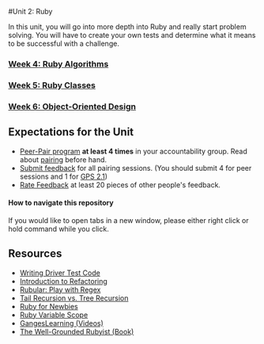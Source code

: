 #Unit 2: Ruby

In this unit, you will go into more depth into Ruby and really start problem solving. You will have to create your own tests and determine what it means to be successful with a challenge. 


### [Week 4: Ruby Algorithms](week_4)
### [Week 5: Ruby Classes](week_5)
### [Week 6: Object-Oriented Design](week_6)

## Expectations for the Unit

- [Peer-Pair program](https://github.com/Devbootcamp/phase_0_handbook/blob/master/peer-pairing_sessions.md) **at least 4 times** in your accountability group. Read about [pairing](https://github.com/Devbootcamp/phase_0_handbook/blob/master/pairing_in_phase_0.md) before hand. 
- [Submit feedback](https://socrates.devbootcamp.com/feedback/new) for all pairing sessions. (You should submit 4 for peer sessions and 1 for [GPS 2.1](https://github.com/Devbootcamp/phase_0_handbook/blob/master/guided_pairing_sessions.md))
- [Rate Feedback](https://socrates.devbootcamp.com/feedback) at least 20 pieces of other people's feedback. 

#### How to navigate this repository
If you would like to open tabs in a new window, please either right click or hold command while you click. 

## Resources
+ [Writing Driver Test Code](https://gist.github.com/dbc-challenges/5aea3150ddec2aec1007)
+ [Introduction to Refactoring](http://sourcemaking.com/refactoring/introduction-to-refactoring)  
+ [Rubular: Play with Regex](http://rubular.com/)  
+ [Tail Recursion vs. Tree Recursion](http://www.dreamincode.net/forums/topic/35002-tail-recursion-vs-tree-recursion/)  
+ [Ruby for Newbies](http://net.tutsplus.com/sessions/ruby-for-newbies)  
+ [Ruby Variable Scope](http://www.techotopia.com/index.php/Ruby_Variable_Scope) 
+ [GangesLearning (Videos)](https://www.youtube.com/user/GangesLearning)
+ [The Well-Grounded Rubyist (Book)](http://www.manning.com/black2/)  